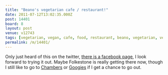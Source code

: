 ```yaml
---
title: "Beano's vegetarian cafe / restaurant!"
date: 2011-07-12T13:02:35.000Z
post: 14401
board: 8
layout: post
venue: v12743
tags: [vegetarian, vegan, cafe, food, restaurant, beano, vegetarian, vegan, tontine street, chambers, googies]
permalink: /m/14401/
---
```

Only just heard of this on the twitter, <a href="http://en-gb.facebook.com/pages/Beanos-Vegetarian-Cafe-Bar/132583610149113?sk=wall">there is a facebook page</a>, I look forward to trying it out. Maybe Folkestone is really getting there now, though I still like to go to <a href="/wiki/chambers">Chambers</a> or <a href="/wiki/googies">Googies</a> if I get a chance to go out.
